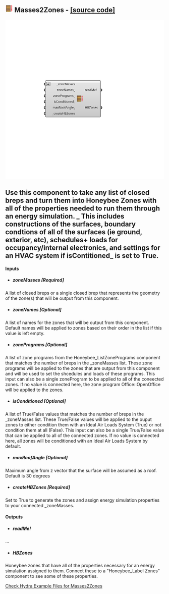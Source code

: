 ## ![](../../images/icons/Masses2Zones.png) Masses2Zones - [[source code]](https://github.com/mostaphaRoudsari/honeybee/tree/master/src/Honeybee_Masses2Zones.py)

![](../../images/components/Masses2Zones.png)

Use this component to take any list of closed breps and turn them into Honeybee Zones with all of the properties needed to run them through an energy simulation.
 _
 This includes constructions of the surfaces, boundary condtions of all of the surfaces (ie ground, exterior, etc), schedules+ loads for occupancy/internal electronics, and settings for an HVAC system if isContitioned_ is set to True.
 -
 

#### Inputs
* ##### zoneMasses [Required]
A list of closed breps or a  single closed brep that represents the geometry of the zone(s) that will be output from this component.
* ##### zoneNames [Optional]
A list of names for the zones that will be output from this component. Default names will be applied to zones based on their order in the list if this value is left empty.
* ##### zonePrograms [Optional]
A list of zone programs from the Honeybee_ListZonePrograms component that matches the number of breps in the _zoneMasses list.  These zone programs will be applied to the zones that are output from this component and will be used to set the shcedules and loads of these programs. This input can also be a single zoneProgram to be applied to all of the coneected zones.  If no value is connected here, the zone program Office::OpenOffice will be applied to the zones.
* ##### isConditioned [Optional]
A list of True/False values that matches the number of breps in the _zoneMasses list. These True/False values will be applied to the ouput zones to either condition them with an Ideal Air Loads System (True) or not condition them at all (False).  This input can also be a single True/False value that can be applied to all of the connected zones.  If no value is connected here, all zones will be conditioned with an Ideal Air Loads System by default.
* ##### maxRoofAngle [Optional]
Maximum angle from z vector that the surface will be assumed as a roof. Default is 30 degrees
* ##### createHBZones [Required]
Set to True to generate the zones and assign energy simulation properties to your connected _zoneMasses.

#### Outputs
* ##### readMe!
...
* ##### HBZones
Honeybee zones that have all of the properties necessary for an energy simulation assigned to them.  Connect these to a "Honeybee_Label Zones" component to see some of these properties.


[Check Hydra Example Files for Masses2Zones](https://hydrashare.github.io/hydra/index.html?keywords=Honeybee_Masses2Zones)
